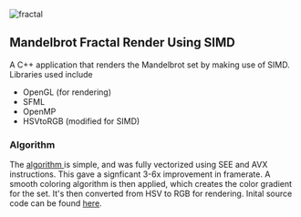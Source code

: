 ![fractal](https://github.com/user-attachments/assets/236155a1-143f-454b-87c7-7cfbc06abfa3)

## Mandelbrot Fractal Render Using SIMD

A C++ application that renders the Mandelbrot set by making use of SIMD. Libraries used include
- OpenGL (for rendering)
- SFML
- OpenMP
- HSVtoRGB (modified for SIMD)

### Algorithm

The [algorithm ](https://en.wikipedia.org/wiki/Plotting_algorithms_for_the_Mandelbrot_set#Unoptimized_na%C3%AFve_escape_time_algorithm) is simple, and was fully vectorized using SEE and AVX instructions. This gave a signficant 3-6x improvement in framerate.
A smooth coloring algorithm is then applied, which creates the color gradient for the set. It's then converted from HSV to RGB for rendering. Inital source code can be found [here](https://gist.github.com/fairlight1337/4935ae72bcbcc1ba5c72).
